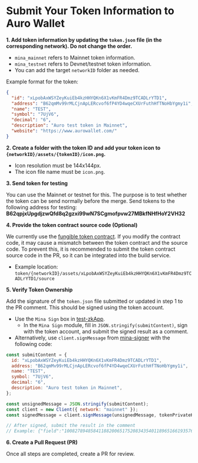 # Submit Your Token Information to Auro Wallet

**1. Add token information by updating the `token.json` file (in the corresponding network). Do not change the order.**

- `mina_mainnet` refers to Mainnet token information.
- `mina_testnet` refers to Devnet/testnet token information.
- You can add the target `networkID` folder as needed.

Example format for the token:

```json
{
  "id": "xLpobAxWSYZeyKuiEb4kzHHYQKn6X1vKmFR4Dmz9TCADLrYTD1",
  "address": "B62qmMv99rMLCjnApLERcvof6fP4YD4wqeCXUrFuthHfTNoHbYgmy1i",
  "name": "TEST",
  "symbol": "7UjV6",
  "decimal": "6",
  "description": "Auro test token in Mainnet",
  "website": "https://www.aurowallet.com/"
}
```

**2. Create a folder with the token ID and add your token icon to `{networkID}/assets/{tokenID}/icon.png`.**

- Icon resolution must be 144x144px.
- The icon file name must be `icon.png`.

**3. Send token for testing**

You can use the Mainnet or testnet for this. The purpose is to test whether the token can be send normally before the merge.
Send tokens to the following address for testing:
**B62qpjxUpgdjzwQfd8q2gzxi99wN7SCgmofpvw27MBkfNHfHoY2VH32**

**4. Provide the token contract source code (Optional)**

We currently use the [fungible token contract](https://github.com/MinaFoundation/mina-fungible-token/releases/tag/v1.0.0). If you modify the contract code, it may cause a mismatch between the token contract and the source code. To prevent this, it is recommended to submit the token contract source code in the PR, so it can be integrated into the build service.

- Example location: `token/{networkID}/assets/xLpobAxWSYZeyKuiEb4kzHHYQKn6X1vKmFR4Dmz9TCADLrYTD1/source`

**5. Verify Token Ownership**

Add the signature of the `token.json` file submitted or updated in step 1 to the PR comment. This should be signed using the token account.

- Use the `Mina Sign` box in [test-zkApp](https://test-zkapp.aurowallet.com/).
  - In the `Mina Sign` module, fill in `JSON.stringify(submitContent)`, sign with the token account, and submit the signed result as a comment.
- Alternatively, use `client.signMessage` from [mina-signer](https://www.npmjs.com/package/mina-signer) with the following code:

```js
const submitContent = {
  id: "xLpobAxWSYZeyKuiEb4kzHHYQKn6X1vKmFR4Dmz9TCADLrYTD1",
  address: "B62qmMv99rMLCjnApLERcvof6fP4YD4wqeCXUrFuthHfTNoHbYgmy1i",
  name: "TEST",
  symbol: "7UjV6",
  decimal: "6",
  description: "Auro test token in Mainnet",
};

const unsignedMessage = JSON.stringify(submitContent);
const client = new Client({ network: "mainnet" });
const signedMessage = client.signMessage(unsignedMessage, tokenPrivateKey);

// After signed, submit the result in the comment
// Example: {"field":"10082789485841188200651752083435401189651661935760768844006925598425995295018","scalar":"13559698666955008071097956591497128241909562564253145138590504826423557135826"}
```

**6. Create a Pull Request (PR)**

Once all steps are completed, create a PR for review.
